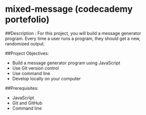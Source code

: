 # mixed-message (codecademy portefolio)

##Description :
For this project, you will build a message generator program. Every time a user runs a program, they should get a new, randomized output.

##Project Objectives:
* Build a message generator program using JavaScript
* Use Git version control
* Use command line
* Develop locally on your computer

##Prerequisites:
* JavaScript
* Git and GitHub
* Command line

